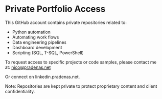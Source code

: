 # Private Portfolio Access

This GitHub account contains private repositories related to:

- Python automation
- Automating work flows
- Data engineering pipelines
- Dashboard development
- Scripting (SQL, T-SQL, PowerShell)

To request access to specific projects or code samples, please contact me at: nico@pradenas.net

Or connect on linkedin.pradenas.net.

Note: Repositories are kept private to protect proprietary content and client confidentiality.
